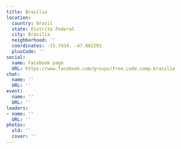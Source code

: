 ```yaml
---
title: Brasilia
location:
  country: Brazil
  state: Distrito Federal
  city: Brasilia
  neighborhood: ''
  coordinates: -15.7934, -47.882293
  plusCode: ''
social:
  name: Facebook page
  URL: https://www.facebook.com/groups/free.code.camp.brasilia
chat:
  name: ''
  URL: ''
event:
  name: ''
  URL: ''
leaders:
- name: ''
  URL: ''
photos:
  old: ''
  cover: ''
---
```

